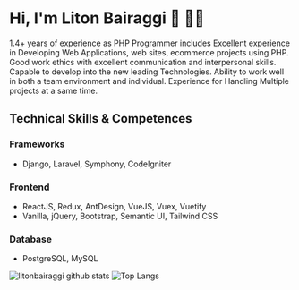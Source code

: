 # Hi, I'm Liton Bairaggi 👋 👨‍💻

1.4+ years of experience as PHP Programmer includes Excellent experience in Developing Web
Applications, web sites, ecommerce projects using PHP. Good work ethics with excellent
communication and interpersonal skills. Capable to develop into the new leading Technologies. Ability to
work well in both a team environment and individual. Experience for Handling Multiple projects at a
same time.

## Technical Skills & Competences

### Frameworks
- Django, Laravel, Symphony, CodeIgniter

### Frontend
- ReactJS, Redux, AntDesign, VueJS, Vuex, Vuetify
- Vanilla, jQuery, Bootstrap, Semantic UI, Tailwind CSS

### Database
- PostgreSQL, MySQL




![litonbairaggi github stats](https://github-readme-stats.vercel.app/api?username=litonbairaggi&show_icons=true&hide_border=true)
![Top Langs](https://github-readme-stats.vercel.app/api/top-langs/?username=litonbairaggi&layout=compact)

